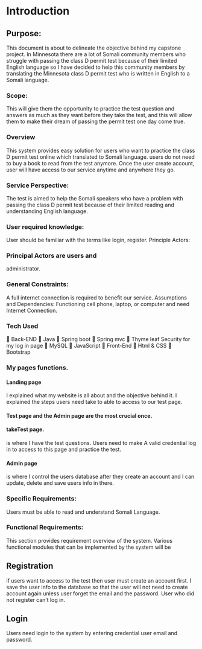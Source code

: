 # Introduction
## Purpose:
This document is about to delineate the objective behind my capstone project. In Minnesota there are a lot of Somali community members who struggle with passing the class D permit test because of their limited English language so I have decided to help this community members by translating the Minnesota class D permit test who is written in English to a Somali language.

### Scope:
This will give them the opportunity to practice the test question and answers as much as they want before they take the test, and this will allow them to make their dream of passing the permit test one day come true.

### Overview
This system provides easy solution for users who want to practice the class D permit test online which translated to Somali language. users do not need to buy a book to read from the test anymore. Once the user create  account, user will have access to our service anytime and anywhere they go.

### Service Perspective:

The test is aimed to help the Somali speakers
who have a problem with passing the class D permit test because of their limited reading and understanding English language. 


### User required knowledge:
 User should be familiar with the terms like
login, register.
Principle Actors:
### Principal Actors are users and
administrator.
 ### General Constraints:
 A full internet connection is required to benefit our service.
Assumptions and Dependencies:
 Functioning cell phone, laptop, or computer and need Internet Connection.

### Tech Used
	Back-END
	Java 
	Spring boot
	Spring mvc
	Thyme leaf Security for my log in page
	MySQL
	JavaScript
	Front-End
	Html & CSS
	Bootstrap

### My pages functions. 
#### Landing page 
I explained what my website is all about and the objective behind it. 
I explained the steps users need take to able to access to our test page.

#### Test page and the Admin page are the most crucial once.
#### takeTest page.
is where I have  the test questions. Users need to make A valid credential log in to access to this page and practice the test.
#### Admin page 
is where I control the users database after they create an account and I can update, delete and save users info in there. 

### Specific Requirements:
Users must be able to read and understand Somali Language.

### Functional Requirements:
 This section provides requirement overview of the
system.
 Various functional modules that can be implemented by
the system will be 
## Registration
if users want to access to the test then user must
create an account first. I save the user info to the database so that the user will not need to create account again unless user forget the email and the password. User who did not register can’t log in.
## Login
Users need login to the system by entering
credential user email and password.
